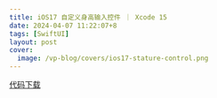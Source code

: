 ```yaml
---
title: iOS17 自定义身高输入控件 ｜ Xcode 15
date: 2024-04-07 11:22:07+8
tags: [SwiftUI]
layout: post
cover:
  image: /vp-blog/covers/ios17-stature-control.png
---
```



<script setup>
import CodeSandbox from '@/components/InDoc/CodeSandbox.vue'
</script>

<CodeSandbox src="https://www.bilibili.com/video/BV11t421V7xq/?share_source=copy_web&vd_source=bbe0fc72f1ba83303761e449e545c915"></CodeSandbox>

[代码下载](https://github.com/shenxiang11/StatureControl)
